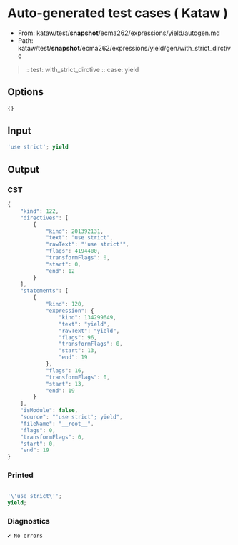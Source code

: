 # Auto-generated test cases ( Kataw )
- From: kataw/test/__snapshot__/ecma262/expressions/yield/autogen.md
- Path: kataw/test/__snapshot__/ecma262/expressions/yield/gen/with_strict_dirctive
> :: test: with_strict_dirctive
> :: case: yield
## Options

`````js
{}
`````
## Input

`````js
'use strict'; yield
`````
## Output

### CST

```javascript
{
    "kind": 122,
    "directives": [
        {
            "kind": 201392131,
            "text": "use strict",
            "rawText": "'use strict'",
            "flags": 4194400,
            "transformFlags": 0,
            "start": 0,
            "end": 12
        }
    ],
    "statements": [
        {
            "kind": 120,
            "expression": {
                "kind": 134299649,
                "text": "yield",
                "rawText": "yield",
                "flags": 96,
                "transformFlags": 0,
                "start": 13,
                "end": 19
            },
            "flags": 16,
            "transformFlags": 0,
            "start": 13,
            "end": 19
        }
    ],
    "isModule": false,
    "source": "'use strict'; yield",
    "fileName": "__root__",
    "flags": 0,
    "transformFlags": 0,
    "start": 0,
    "end": 19
}
```

### Printed

```javascript

'\'use strict\'';
yield;
```

### Diagnostics

```javascript
✔ No errors
```

